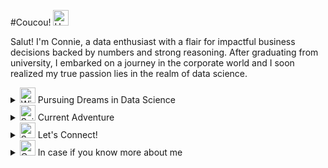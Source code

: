 #Coucou! <img src="https://raw.githubusercontent.com/Tarikul-Islam-Anik/Animated-Fluent-Emojis/master/Emojis/Hand%20gestures/Hand%20with%20Fingers%20Splayed%20Medium-Light%20Skin%20Tone.png" alt="Hand with Fingers Splayed Medium-Light Skin Tone" width="25" height="25" /> 

Salut! I'm Connie, a data enthusiast with a flair for impactful business decisions backed by numbers and strong reasoning. After graduating from university, I embarked on a journey in the corporate world and I soon realized my true passion lies in the realm of data science.

<details>
<summary> <img src="https://raw.githubusercontent.com/Tarikul-Islam-Anik/Animated-Fluent-Emojis/master/Emojis/Travel%20and%20places/Wind%20Face.png" alt="Wind Face" width="25" height="25" /> Pursuing Dreams in Data Science</summary>

My goal is to leverage the power of data to make impactful decisions that not only drive sustainable business growth but also create a ripple effect of positive cycles, ultimately contribute to positive societal changes.

</details>

<details>
<summary>
<img src="https://raw.githubusercontent.com/Tarikul-Islam-Anik/Animated-Fluent-Emojis/master/Emojis/Travel%20and%20places/Sailboat.png" alt="Sailboat" width="25" height="25" /> Current Adventure
</summary>

Currently, my coding adventure is centred around mastering Python for data analysis. 

But I also have experiences in other languages which are: </br>

<img src = "https://img.shields.io/badge/Python-3776AB?style=for-the-badge&logo=python&logoColor=white"> <img src = "https://img.shields.io/badge/HTML-239120?style=for-the-badge&logo=html5&logoColor=white"> <img src = "https://img.shields.io/badge/CSS-239120?&style=for-the-badge&logo=css3&logoColor=white">

</details>


<details>
<summary>
<img src="https://raw.githubusercontent.com/Tarikul-Islam-Anik/Animated-Fluent-Emojis/master/Emojis/Travel%20and%20places/Sun%20with%20Face.png" alt="Sun with Face" width="25" height="25" /> Let's Connect! 
</summary>
<a href "www.linkedin.com/in/connie-keum", target = "_blank"> <img src="https://img.shields.io/badge/LinkedIn-0077B5?style=for-the-badge&logo=linkedin&logoColor=white"> </a>
<a href "mailto:lipconny@gmail.com", target = "_blank"> <img src="https://img.shields.io/badge/Gmail-D14836?style=for-the-badge&logo=gmail&logoColor=white"> </a>
<a href "https://www.instagram.com/lipconny/", target = "_blank"> <img src="https://img.shields.io/badge/Instagram-E4405F?style=for-the-badge&logo=instagram&logoColor=white"> </a>
</details>

<details>
<summary>
<img src="https://raw.githubusercontent.com/Tarikul-Islam-Anik/Animated-Fluent-Emojis/master/Emojis/Travel%20and%20places/Convenience%20Store.png" alt="Convenience Store" width="25" height="25" /> In case if you know more about me
</summary>
[![Solved.ac 프로필](http://mazassumnida.wtf/api/generate_badge?boj=Conni2)](https://solved.ac/Conni2)
![Top Langs](https://github-readme-stats.vercel.app/api/top-langs/?username=Conni2&layout=compact)
</details>

